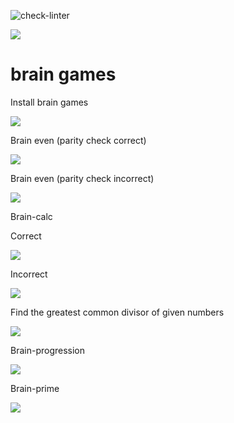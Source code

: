 ![check-linter](https://github.com/k3kan/php-project-lvl1/workflows/check-linter/badge.svg)

<a href="https://codeclimate.com/github/k3kan/php-project-lvl1/maintainability"><img src="https://api.codeclimate.com/v1/badges/5b0c2148ed530abb9d2f/maintainability" /></a>

# brain games


Install brain games


<a href="https://asciinema.org/a/qZIU0DKaMYDGoIhdLL4l1T8if" target="_blank"><img src="https://asciinema.org/a/qZIU0DKaMYDGoIhdLL4l1T8if.svg" /></a>


Brain even (parity check correct) 

<a href="https://asciinema.org/a/ebrEuLQ04RXMQyR7NlW4vqEQ3" target="_blank"><img src="https://asciinema.org/a/ebrEuLQ04RXMQyR7NlW4vqEQ3.svg" /></a>

Brain even (parity check incorrect)

<a href="https://asciinema.org/a/3kQciJXDh2REkTtWdRzbWwE1C" target="_blank"><img src="https://asciinema.org/a/3kQciJXDh2REkTtWdRzbWwE1C.svg" /></a>

Brain-calc

Correct

<a href="https://asciinema.org/a/TpvNKLbckOdpuWL11Hx48HOE7" target="_blank"><img src="https://asciinema.org/a/TpvNKLbckOdpuWL11Hx48HOE7.svg" /></a>

Incorrect

<a href="https://asciinema.org/a/ENuinE2IxObJGTBUZcpaGzoU3" target="_blank"><img src="https://asciinema.org/a/ENuinE2IxObJGTBUZcpaGzoU3.svg" /></a>


Find the greatest common divisor of given numbers

<a href="https://asciinema.org/a/SbTZo05AvfeWH6WDepJ7oBS1B" target="_blank"><img src="https://asciinema.org/a/SbTZo05AvfeWH6WDepJ7oBS1B.svg" /></a>

Brain-progression


<a href="https://asciinema.org/a/wSrmDPQ5fxHwYC3KmVccOKqsD" target="_blank"><img src="https://asciinema.org/a/wSrmDPQ5fxHwYC3KmVccOKqsD.svg" /></a>


Brain-prime


<a href="https://asciinema.org/a/U9hnQgDd4UOmdmgTR43auMHrd" target="_blank"><img src="https://asciinema.org/a/U9hnQgDd4UOmdmgTR43auMHrd.svg" /></a>

